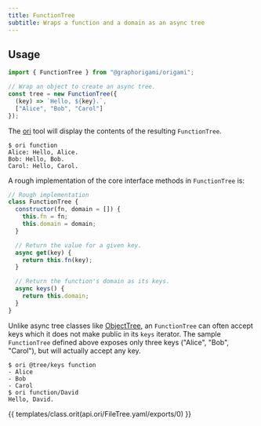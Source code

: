 ```yaml
---
title: FunctionTree
subtitle: Wraps a function and a domain as an async tree
---
```


## Usage

```js
import { FunctionTree } from "@graphorigami/origami";

// Wrap an object to create an async tree.
const tree = new FunctionTree({
  (key) => `Hello, ${key}.`,
  ["Alice", "Bob", "Carol"]
});
```

The [ori](/ori) tool will display the contents of the resulting `FunctionTree`.

```console
$ ori function
Alice: Hello, Alice.
Bob: Hello, Bob.
Carol: Hello, Carol.
```

A rough implementation of the core interface methods in `FunctionTree` is:

```js
// Rough implementation
class FunctionTree {
  constructor(fn, domain = []) {
    this.fn = fn;
    this.domain = domain;
  }

  // Return the value for a given key.
  async get(key) {
    return this.fn(key);
  }

  // Return the function's domain as its keys.
  async keys() {
    return this.domain;
  }
}
```

Unlike async tree classes like [ObjectTree](ObjectTree.html), an `FunctionTree` can often accept keys which it does not make public in its `keys` iterator. The sample `FunctionTree` defined above exposes only three keys ("Alice", "Bob", "Carol"), but will actually accept any key.

```console
$ ori @tree/keys function
- Alice
- Bob
- Carol
$ ori function/David
Hello, David.
```

{{ templates/class.orit(api.ori/FileTree.yaml/exports/0) }}
